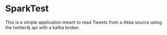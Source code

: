 # SparkTest
This is a simple application meant to read Tweets from a Akka source using the twitter4j api with a kafka broker.
